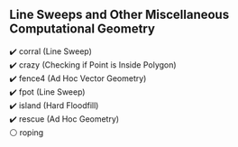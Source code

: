 ## Line Sweeps and Other Miscellaneous Computational Geometry 
:heavy_check_mark: corral (Line Sweep) <br>
:heavy_check_mark: crazy (Checking if Point is Inside Polygon) <br>
:heavy_check_mark: fence4 (Ad Hoc Vector Geometry) <br>
:heavy_check_mark: fpot (Line Sweep) <br>
:heavy_check_mark: island (Hard Floodfill) <br>
:heavy_check_mark: rescue (Ad Hoc Geometry) <br>
:white_circle: roping
